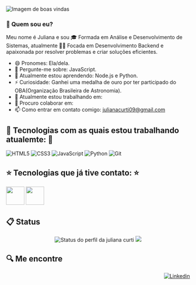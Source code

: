 ![Imagem de boas vindas](https://github.com/user-attachments/assets/2adbef28-328f-47fa-b025-7b324fa212ae)

### 🤔 Quem sou eu?
Meu nome é Juliana e sou 🎓 Formada em Análise e Desenvolvimento de Sistemas, atualmente 👨‍💻 Focada em Desenvolvimento Backend e apaixonada por resolver problemas e criar soluções eficientes.
- 😄 Pronomes: Ela/dela.
- 💬 Pergunte-me sobre: JavaScript.
- 🌱 Atualmente estou aprendendo: Node.js e Python.
- ⚡ Curiosidade: Ganhei uma medalha de ouro por ter participado do OBA(Organização Brasileira de Astronomia).
- 🔭 Atualmente estou trabalhando em: 
- 👯 Procuro colaborar em: 
- 📫 Como entrar em contato comigo: julianacurti09@gmail.com

## 🌟 Tecnologias com as quais estou trabalhando atualemte: 🌟
 ![HTML5](https://img.shields.io/badge/HTML5-E34F26?style=for-the-badge&logo=html5&logoColor=white)
 ![CSS3](https://img.shields.io/badge/CSS3-1572B6?style=for-the-badge&logo=css3&logoColor=white)
 ![JavaScript](https://img.shields.io/badge/JavaScript-323330?style=for-the-badge&logo=javascript&logoColor=F7DF1E)
 ![Python](https://img.shields.io/badge/Python-FFD43B?style=for-the-badge&logo=python&logoColor=blue)
 ![Git](https://img.shields.io/badge/GIT-E44C30?style=for-the-badge&logo=git&logoColor=white)

          

## ⭐ Tecnologias que já tive contato: ⭐
<img src="https://cdn.jsdelivr.net/gh/devicons/devicon@latest/icons/c/c-original.svg" width="50px" /> <img src="https://cdn.jsdelivr.net/gh/devicons/devicon@latest/icons/java/java-original-wordmark.svg" width="50px"/>

## 📋 Status
<div align="center">
 
![Status do perfil da juliana curti](http://github-profile-summary-cards.vercel.app/api/cards/stats?username=julianacurti&theme=dracula) ![](http://github-profile-summary-cards.vercel.app/api/cards/most-commit-language?username=julianacurti&theme=dracula)

</div>

## 🔍 Me encontre
<div align="right">
 
[![Linkedin](https://img.shields.io/badge/LinkedIn-0077B5?style=for-the-badge&logo=linkedin&logoColor=white)](https://www.linkedin.com/in/juliana-cristina-da-silva/target="_blank")

</div>



          
